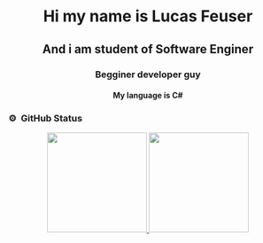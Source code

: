 <div align="center">
	<h1 color="blue"> Hi my name is Lucas Feuser </h1>
	<h2 color="red"> And i am student of Software Enginer </h2>
	<h3 color="33FF39"> Begginer developer guy </h3>
	<h4> My language is C# </h4>
</div>


### ⚙️ &nbsp;GitHub Status

<p align="center">
<a href="https://github.com/LucasFeuser">
  <img height="180em" src="https://github-readme-stats-eight-theta.vercel.app/api?username=LucasFeuser&show_icons=true&theme=algolia&include_all_commits=true&count_private=true"/>
  <img height="180em" src="https://github-readme-stats-eight-theta.vercel.app/api/top-langs/?username=LucasFeuser&layout=compact&langs_count=8&theme=algolia"/>
</a>
</p>

	
